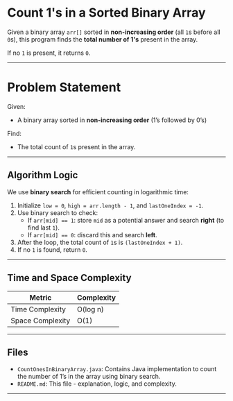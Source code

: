 # Count 1's in a Sorted Binary Array

Given a binary array `arr[]` sorted in **non-increasing order** (all `1`s before all `0`s), this program finds the **total number of 1's** present in the array.

If no `1` is present, it returns `0`.

---

# Problem Statement

Given:
- A binary array sorted in **non-increasing order** (1’s followed by 0’s)

Find:
- The total count of `1`s present in the array.

---

## Algorithm Logic

We use **binary search** for efficient counting in logarithmic time:

1. Initialize `low = 0`, `high = arr.length - 1`, and `lastOneIndex = -1`.
2. Use binary search to check:
   - If `arr[mid] == 1`: store `mid` as a potential answer and search **right** (to find last `1`).
   - If `arr[mid] == 0`: discard this and search **left**.
3. After the loop, the total count of `1`s is `(lastOneIndex + 1)`.
4. If no `1` is found, return `0`.

---

## Time and Space Complexity

| Metric           | Complexity |
| ---------------- | ---------- |
| Time Complexity  | O(log n)   |
| Space Complexity | O(1)       |

---

## Files

- `CountOnesInBinaryArray.java`: Contains Java implementation to count the number of 1’s in the array using binary search.  
- `README.md`: This file - explanation, logic, and complexity.

---
